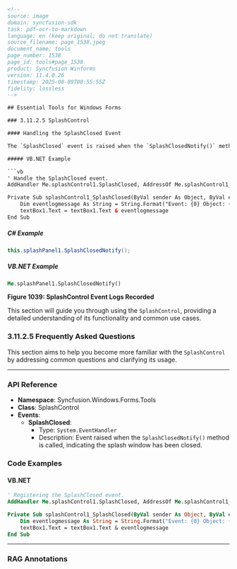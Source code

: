 ```html
<!-- 
source: image
domain: syncfusion-sdk
task: pdf-ocr-to-markdown
language: en (keep original; do not translate)
source_filename: page_1538.jpeg
document_name: tools
page_number: 1538
page_id: tools#page_1538
product: Syncfusion Winforms
version: 11.4.0.26
timestamp: 2025-08-09T08:55:55Z
fidelity: lossless
-->

## Essential Tools for Windows Forms

### 3.11.2.5 SplashControl

#### Handling the SplashClosed Event

The `SplashClosed` event is raised when the `SplashClosedNotify()` method is called. This method is an implementation of the `ISplashWrapperFormListener` for receiving notification from the `SplashWrapperForm` when the splash window is closed.

##### VB.NET Example

```vb
' Handle the SplashClosed event.
AddHandler Me.splashControl1.SplashClosed, AddressOf Me.splashControl1_SplashClosed

Private Sub splashControl1_SplashClosed(ByVal sender As Object, ByVal e As System.EventArgs) Handles splashControl1.SplashClosed
    Dim eventlogmessage As String = String.Format("Event: {0} Object: {1}" & Constants.vbCrLf, "SplashClosed", sender.ToString())
    textBox1.Text = textBox1.Text & eventlogmessage
End Sub
```

##### C# Example

```csharp
this.splashPanel1.SplashClosedNotify();
```

##### VB.NET Example

```vb
Me.splashPanel1.SplashClosedNotify()
```

**Figure 1039: SplashControl Event Logs Recorded**

This section will guide you through using the `SplashControl`, providing a detailed understanding of its functionality and common use cases.

### 3.11.2.5 Frequently Asked Questions

This section aims to help you become more familiar with the `SplashControl` by addressing common questions and clarifying its usage.

---

### API Reference

- **Namespace**: Syncfusion.Windows.Forms.Tools
- **Class**: SplashControl
- **Events**:
  - **SplashClosed**:
    - Type: `System.EventHandler`
    - Description: Event raised when the `SplashClosedNotify()` method is called, indicating the splash window has been closed.

### Code Examples

#### VB.NET

```vb
' Registering the SplashClosed event.
AddHandler Me.splashControl1.SplashClosed, AddressOf Me.splashControl1_SplashClosed

Private Sub splashControl1_SplashClosed(ByVal sender As Object, ByVal e As System.EventArgs) Handles splashControl1.SplashClosed
    Dim eventlogmessage As String = String.Format("Event: {0} Object: {1}" & Constants.vbCrLf, "SplashClosed", sender.ToString())
    textBox1.Text = textBox1.Text & eventlogmessage
End Sub
```

---

### RAG Annotations

<!-- tags: [Syncfusion, Windows Forms, SplashControl, VB.NET, C#, Event Handling, API Reference] keywords: [SplashControl, SplashClosed, SplashClosedNotify, EventLogging, WinForms, VB.NET, C#, Windows Forms, Syncfusion Tools] -->
```
